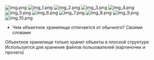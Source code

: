 ![img.png](img.png)
![img_1.png](img_1.png)
![img_2.png](img_2.png)
![img_3.png](img_3.png)
![img_4.png](img_4.png)
![img_5.png](img_5.png)
![img_6.png](img_6.png)
![img_7.png](img_7.png)
![img_8.png](img_8.png)
![img_9.png](img_9.png)
![img_10.png](img_10.png)

- Чем объектное хранилище отличается от обычного? Своими словами

Объектное хранилище только хранит объекты в плоской структуре\
Используется для хранения файлов пользователей (картиночек и прочего)

